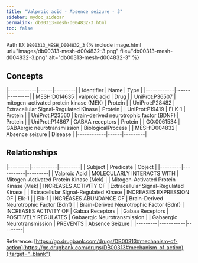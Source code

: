 ```yaml
---
title: "Valproic acid - Absence seizure - 3"
sidebar: mydoc_sidebar
permalink: db00313-mesh-d004832-3.html
toc: false 
---
```



Path ID: `DB00313_MESH_D004832_3`
{% include image.html url="images/db00313-mesh-d004832-3.png" file="db00313-mesh-d004832-3.png" alt="db00313-mesh-d004832-3" %}

## Concepts

|------------|------|---------|
| Identifier | Name | Type    |
|------------|------|---------|
| MESH:D014635 | valproic acid | Drug |
| UniProt:P36507 | mitogen-activated protein kinase (MEK) | Protein |
| UniProt:P28482 | Extracellular Signal-Regulated Kinase | Protein |
| UniProt:P19419 | ELK-1 | Protein |
| UniProt:P23560 | brain-derived neurotrophic factor (BDNF) | Protein |
| UniProt:P14867 | GABAA receptors | Protein |
| GO:0061534 | GABAergic neurotransmission | BiologicalProcess |
| MESH:D004832 | Absence seizure | Disease |
|------------|------|---------|

## Relationships

|---------|-----------|---------|
| Subject | Predicate | Object  |
|---------|-----------|---------|
| Valproic Acid | MOLECULARLY INTERACTS WITH | Mitogen-Activated Protein Kinase (Mek) |
| Mitogen-Activated Protein Kinase (Mek) | INCREASES ACTIVITY OF | Extracellular Signal-Regulated Kinase |
| Extracellular Signal-Regulated Kinase | INCREASES EXPRESSION OF | Elk-1 |
| Elk-1 | INCREASES ABUNDANCE OF | Brain-Derived Neurotrophic Factor (Bdnf) |
| Brain-Derived Neurotrophic Factor (Bdnf) | INCREASES ACTIVITY OF | Gabaa Receptors |
| Gabaa Receptors | POSITIVELY REGULATES | Gabaergic Neurotransmission |
| Gabaergic Neurotransmission | PREVENTS | Absence Seizure |
|---------|-----------|---------|

Reference: [https://go.drugbank.com/drugs/DB00313#mechanism-of-action](https://go.drugbank.com/drugs/DB00313#mechanism-of-action){:target="_blank"}